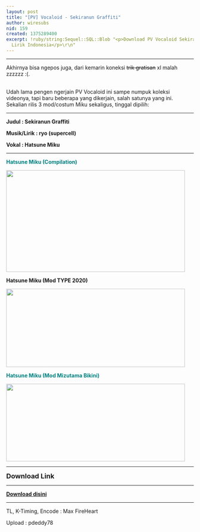 ```yaml
---
layout: post
title: "[PV] Vocaloid - Sekiranun Graffiti"
author: wiresubs
nid: 159
created: 1375289400
excerpt: !ruby/string:Sequel::SQL::Blob "<p>Download PV Vocaloid Sekiranun Graffiti
  Lirik Indonesia</p>\r\n"
---
```

<hr />
<p>Akhirnya bisa ngepos juga, dari kemarin koneksi <s>trik gratisan</s> xl malah zzzzzz&nbsp;:(.<br />
<br />
Udah lama pengen ngerjain PV Vocaloid ini sampe numpuk koleksi videonya, tapi baru beberapa yang dikerjain, salah satunya yang ini. Sekalian rilis 3 mod/costum Miku sekaligus, tinggal dipilih:</p>

<hr />
<p><strong>Judul : Sekiranun Graffiti<br />
Musik/Lirik&nbsp;: ryo (supercell)<br />
Vokal : Hatsune Miku</strong></p>

<hr />
<p><span style="color:#008080"><strong>Hatsune Miku (Compilation)</strong></span></p>

<p><img alt="" src="http://i1294.photobucket.com/albums/b603/maxfireheart/4_zps873a100a.jpg" style="height:273px; line-height:1.6em; width:480px" /></p>

<p><strong>Hatsune Miku (Mod TYPE 2020)</strong></p>

<p><img alt="" src="http://i.imgur.com/uXykhEp.jpg" style="height:210px; width:480px" /></p>

<p><span style="color:#008080"><strong>Hatsune Miku (Mod Mizutama Bikini)</strong></span></p>

<p><img alt="" src="http://i.imgur.com/QxqD6ds.jpg" style="height:208px; width:480px" /></p>

<hr />
<p><span style="font-size:18px"><strong>Download Link</strong></span></p>

<hr />
<p><strong><a href="http://go.wire-subs.com/vocaloid-sekiranun-graffiti" target="_blank">Download disini</a></strong></p>

<hr />
<p>TL, K-Timing, Encode&nbsp;: Max FireHeart<br />
Upload : pdeddy78</p>

